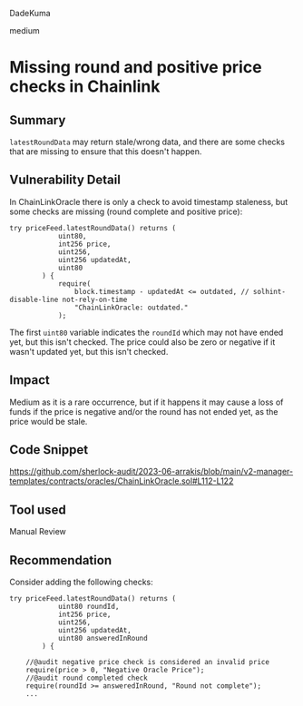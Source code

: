 DadeKuma

medium

# Missing round and positive price checks in Chainlink

## Summary

`latestRoundData` may return stale/wrong data, and there are some checks that are missing to ensure that this doesn't happen.

## Vulnerability Detail

In ChainLinkOracle there is only a check to avoid timestamp staleness, but some checks are missing (round complete and positive price):

```solidity
try priceFeed.latestRoundData() returns (
            uint80,
            int256 price,
            uint256,
            uint256 updatedAt,
            uint80
        ) {
            require(
                block.timestamp - updatedAt <= outdated, // solhint-disable-line not-rely-on-time
                "ChainLinkOracle: outdated."
            );
```

The first `uint80` variable indicates the `roundId` which may not have ended yet, but this isn't checked. The price could also be zero or negative if it wasn't updated yet, but this isn't checked.

## Impact

Medium as it is a rare occurrence, but if it happens it may cause a loss of funds if the price is negative and/or the round has not ended yet, as the price would be stale.

## Code Snippet

https://github.com/sherlock-audit/2023-06-arrakis/blob/main/v2-manager-templates/contracts/oracles/ChainLinkOracle.sol#L112-L122

## Tool used

Manual Review

## Recommendation

Consider adding the following checks:

```solidity
try priceFeed.latestRoundData() returns (
            uint80 roundId,
            int256 price,
            uint256,
            uint256 updatedAt,
            uint80 answeredInRound
        ) {

    //@audit negative price check is considered an invalid price
    require(price > 0, "Negative Oracle Price");
    //@audit round completed check
    require(roundId >= answeredInRound, "Round not complete");
    ...
```
